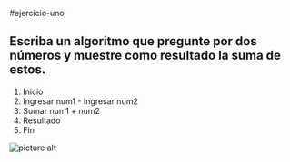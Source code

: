 #ejercicio-uno
## Escriba un algoritmo que pregunte por dos números y muestre como resultado la suma de estos.
1. Inicio
2. Ingresar num1 - Ingresar num2 
3. Sumar num1 + num2
4. Resultado
5. Fin


![picture alt](http://2.1m.yt/SsyLsnn.jpg)
